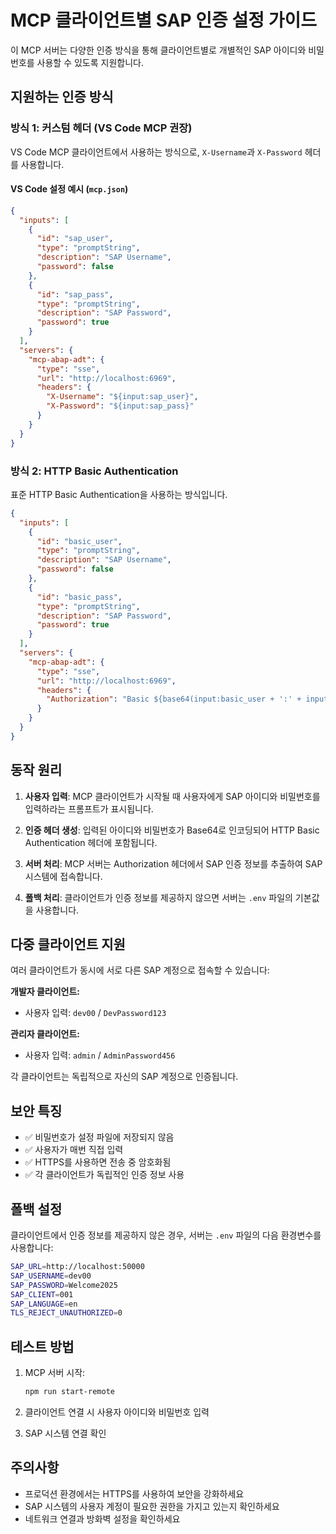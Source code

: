 # MCP 클라이언트별 SAP 인증 설정 가이드

이 MCP 서버는 다양한 인증 방식을 통해 클라이언트별로 개별적인 SAP 아이디와 비밀번호를 사용할 수 있도록 지원합니다.

## 지원하는 인증 방식

### 방식 1: 커스텀 헤더 (VS Code MCP 권장)

VS Code MCP 클라이언트에서 사용하는 방식으로, `X-Username`과 `X-Password` 헤더를 사용합니다.

#### VS Code 설정 예시 (`mcp.json`)

```json
{
  "inputs": [
    {
      "id": "sap_user",
      "type": "promptString",
      "description": "SAP Username",
      "password": false
    },
    {
      "id": "sap_pass",
      "type": "promptString", 
      "description": "SAP Password",
      "password": true
    }
  ],
  "servers": {
    "mcp-abap-adt": {
      "type": "sse",
      "url": "http://localhost:6969",
      "headers": {
        "X-Username": "${input:sap_user}",
        "X-Password": "${input:sap_pass}"
      }
    }
  }
}
```

### 방식 2: HTTP Basic Authentication

표준 HTTP Basic Authentication을 사용하는 방식입니다.

```json
{
  "inputs": [
    { 
      "id": "basic_user", 
      "type": "promptString", 
      "description": "SAP Username", 
      "password": false 
    },
    { 
      "id": "basic_pass", 
      "type": "promptString", 
      "description": "SAP Password", 
      "password": true 
    }
  ],
  "servers": {
    "mcp-abap-adt": {
      "type": "sse",
      "url": "http://localhost:6969",
      "headers": {
        "Authorization": "Basic ${base64(input:basic_user + ':' + input:basic_pass)}"
      }
    }
  }
}
```

## 동작 원리

1. **사용자 입력**: MCP 클라이언트가 시작될 때 사용자에게 SAP 아이디와 비밀번호를 입력하라는 프롬프트가 표시됩니다.

2. **인증 헤더 생성**: 입력된 아이디와 비밀번호가 Base64로 인코딩되어 HTTP Basic Authentication 헤더에 포함됩니다.

3. **서버 처리**: MCP 서버는 Authorization 헤더에서 SAP 인증 정보를 추출하여 SAP 시스템에 접속합니다.

4. **폴백 처리**: 클라이언트가 인증 정보를 제공하지 않으면 서버는 `.env` 파일의 기본값을 사용합니다.

## 다중 클라이언트 지원

여러 클라이언트가 동시에 서로 다른 SAP 계정으로 접속할 수 있습니다:

**개발자 클라이언트:**
- 사용자 입력: `dev00` / `DevPassword123`

**관리자 클라이언트:**
- 사용자 입력: `admin` / `AdminPassword456`

각 클라이언트는 독립적으로 자신의 SAP 계정으로 인증됩니다.

## 보안 특징

- ✅ 비밀번호가 설정 파일에 저장되지 않음
- ✅ 사용자가 매번 직접 입력
- ✅ HTTPS를 사용하면 전송 중 암호화됨
- ✅ 각 클라이언트가 독립적인 인증 정보 사용

## 폴백 설정

클라이언트에서 인증 정보를 제공하지 않은 경우, 서버는 `.env` 파일의 다음 환경변수를 사용합니다:

```bash
SAP_URL=http://localhost:50000
SAP_USERNAME=dev00
SAP_PASSWORD=Welcome2025
SAP_CLIENT=001
SAP_LANGUAGE=en
TLS_REJECT_UNAUTHORIZED=0
```

## 테스트 방법

1. MCP 서버 시작:
   ```bash
   npm run start-remote
   ```

2. 클라이언트 연결 시 사용자 아이디와 비밀번호 입력

3. SAP 시스템 연결 확인

## 주의사항

- 프로덕션 환경에서는 HTTPS를 사용하여 보안을 강화하세요
- SAP 시스템의 사용자 계정이 필요한 권한을 가지고 있는지 확인하세요
- 네트워크 연결과 방화벽 설정을 확인하세요
